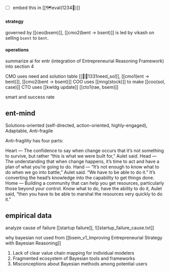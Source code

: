 - [ ] embed this in [[🗺️eval(1234💠)]]
#### strategy
governed by [[ceo(bsem)]], [[cmo2(bent -> bsent)]] is led by vikash on selling `bsent` to `bent`.  
#### operations
summarize ai for entr (integration of Entrepreneurial Reasoning Framework) into section 4

CMO uses need and solution table [[🧠🤜1331need_sol]], [[cmo1(ent -> bent)]], [[cmo2(bent -> bsent)]]
COO uses [[mng(stock)]] to make [[coo(sol, case)]]
CTO uses [[kwldg update]] [[cto1(rae, bsem)]]

smart and success rate

## ent-mind
Solutions-oriented (self-directed, action-oriented, highly-engaged), Adaptable, Anti-fragile

Anti-fragility has four parts:

Heart — The confidence to say when change occurs that it’s not something to survive, but rather “this is what we were built for,” Aulet said.
Head — The understanding that when change happens, it’s time to act and have a plan of what you’re going to do.
Hand — “It’s not enough to know what to do when we go into battle,” Aulet said. “We have to be able to do it.” It’s converting the head’s knowledge into the capability to get things done.
Home — Building a community that can help you get resources, particularly those beyond your control. Know what to do, have the ability to do it, Aulet said, “then you have to be able to marshal the resources very quickly to do it.”

## empirical data
analyze cause of failure [[startup failure]], 
![[startup_failure_cause.txt]]


why bayesian not used from [[bsem_v1_Improving Entrepreneurial Strategy with Bayesian Reasoning]]
1. Lack of clear value chain mapping for individual modelers
2. Fragmented ecosystem of Bayesian tools and frameworks
3. Misconceptions about Bayesian methods among potential users